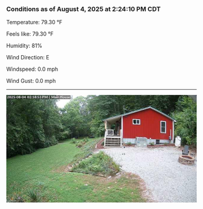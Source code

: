 ### Conditions as of August 4, 2025 at 2:24:10 PM CDT 

Temperature: 79.30 &deg;F

Feels like: 79.30 &deg;F

Humidity: 81%

Wind Direction: E

Windspeed: 0.0 mph

Wind Gust: 0.0 mph

---

<img src="./images/latest.jpeg"/>

